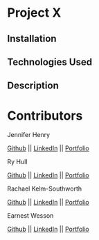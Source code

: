 # Project X

## Installation

## Technologies Used

## Description

# Contributors

Jennifer Henry

[Github](https://github.com/jenryhennifer) ||
[LinkedIn](https://www.linkedin.com/in/jennifer-henry-4a540a149/edit/add-link/) || 
[Portfolio](https://morning-ridge-20215.herokuapp.com/)

Ry Hull

[Github](https://github.com/ryandelonhull) || 
[LinkedIn](https://linkedin.com/in/ryan-hull-94003144) ||
[Portfolio](https://ryandelonhull.github.io/Repo-React-ion/)

Rachael Kelm-Southworth

[Github](https://github.com/RKSouth) ||
[LinkedIn](https://www.linkedin.com/in/rachael-kelm-southworth-87a3831b3) ||
[Portfolio](https://rksouth.github.io/React-Portfolio/)

Earnest Wesson

[Github](https://github.com/HEEM86) ||
[LinkedIn](https://www.linkedin.com/in/ernest-wesson-b4183b5a/) ||
[Portfolio](https://github.com/HEEM86/ReactPortfolio)
